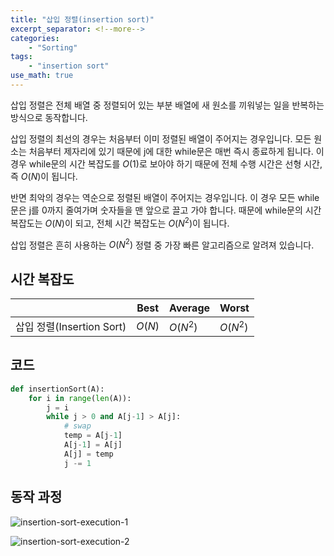 ```yaml
---
title: "삽입 정렬(insertion sort)"
excerpt_separator: <!--more-->
categories: 
    - "Sorting"
tags: 
    - "insertion sort"
use_math: true
---
```


삽입 정렬은 전체 배열 중 정렬되어 있는 부분 배열에 새 원소를 끼워넣는 일을 반복하는 방식으로 동작합니다.  

삽입 정렬의 최선의 경우는 처음부터 이미 정렬된 배열이 주어지는 경우입니다. 모든 원소는 처음부터 제자리에 있기 때문에 j에 대한 while문은 매번 즉시 종료하게 됩니다. 이 경우 while문의 시간 복잡도를 $O(1)$로 보아야 하기 때문에 전체 수행 시간은 선형 시간, 즉 $O(N)$이 됩니다.  

반면 최악의 경우는 역순으로 정렬된 배열이 주어지는 경우입니다. 이 경우 모든 while문은 j를 0까지 줄여가며 숫자들을 맨 앞으로 끌고 가야 합니다. 때문에 while문의 시간 복잡도는 $O(N)$이 되고, 전체 시간 복잡도는 $O(N^2)$이 됩니다.  

삽입 정렬은 흔히 사용하는 $O(N^2)$ 정렬 중 가장 빠른 알고리즘으로 알려져 있습니다.  

## 시간 복잡도  

|                           | Best   | Average  | Worst    |
|---------------------------|--------|----------|----------|
| 삽입 정렬(Insertion Sort) | $O(N)$ | $O(N^2)$ | $O(N^2)$ |  


## 코드
```python
def insertionSort(A):
    for i in range(len(A)):
        j = i
        while j > 0 and A[j-1] > A[j]:
            # swap
            temp = A[j-1]
            A[j-1] = A[j]
            A[j] = temp
            j -= 1
```

## 동작 과정
![insertion-sort-execution-1](https://user-images.githubusercontent.com/59808674/114851499-dd0fb880-9e1c-11eb-83c5-b1589003969c.png)  

![insertion-sort-execution-2](https://user-images.githubusercontent.com/59808674/114851505-ded97c00-9e1c-11eb-87b9-4ba253b5d07b.png)
